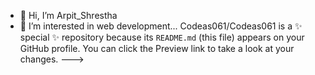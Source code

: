 - 👋 Hi, I’m Arpit_Shrestha
- 👀 I’m interested in web development...
Codeas061/Codeas061 is a ✨ special ✨ repository because its `README.md` (this file) appears on your GitHub profile.
You can click the Preview link to take a look at your changes.
--->

